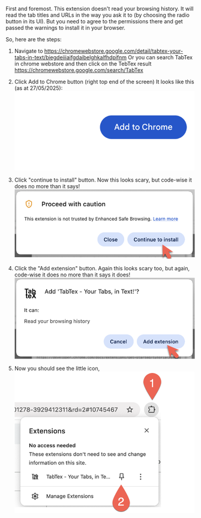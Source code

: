 First and foremost. This extension doesn't read your browsing history. It will read the tab titles and URLs in the way you ask it to (by choosing the radio button in its UI). But you need to agree to the permissions there and get passed the warnings to install it in your browser.

So, here are the steps:

1) Navigate to https://chromewebstore.google.com/detail/tabtex-your-tabs-in-text/biegdeiiiaifgdaibelghkalfhdpifnm
   Or you can search TabTex in chrome webstore and then click on the TebTex result
   https://chromewebstore.google.com/search/TabTex

2) Click Add to Chrome button (right top end of the screen)
   It looks like this (as at 27/05/2025):
   ![|450](resources/step-01.png)
3) Click "continue to install" button.
   Now this looks scary, but code-wise it does no more than it says!
![|450](resources/step-02.png)

4) Click the "Add extension" button.
   Again this looks scary too, but again, code-wise it does no more than it says it does!
![|450](resources/step-03.png)

5) Now you should see the little icon, 
   ![450](resources/step-04.png)
